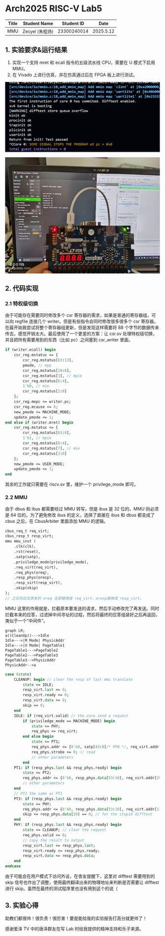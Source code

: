 # Arch2025 RISC-V Lab5



| Title         | Student Name    | Student ID  | Date     |
| ------------- | --------------- | ----------- | -------- |
| MMU | Zecyel (朱程炀) | 23300240014 | 2025.5.12 |



## 1. 实验要求&运行结果

1. 实现一个支持 mret 和 ecall 指令的五级流水线 CPU，需要在 U 模式下启用 MMU。
2. 在 Vivado 上进行仿真，并在仿真通过后在 FPGA 板上进行测试。

![hit_good_trap](lab5/hit_good_trap.png)

![fpga](lab5/fpga.jpg)

## 2. 代码实现

### 2.1 特权级切换

由于可能存在需要同时修改多个 csr 寄存器的需求，如果是普通的寄存器组，可以向 regfile 连接几个 writer。但是有些指令会同时修改很多很多个 csr 寄存器。在最开始我尝试将整个寄存器组更新，但是发现这样需要将 88 个字节的数据传来传去，感觉开销太大。最后使用了一个更差的方案：让 csr.sv 处理特权级切换，并且把所有需要用到的东西（比如 pc）之间塞到 csr_writer 里面。

```systemverilog
if (writer.ecall) begin
    csr_reg.mstatus <= {
        csr_reg.mstatus[63:13],
        pmode, // mpp
        csr_reg.mstatus[10:8],
        csr_reg.mstatus[3], // mpie
        csr_reg.mstatus[6:4],
        1'b0, // mie
        csr_reg.mstatus[2:0]
    };
    csr_reg.mepc <= writer.pc;
    csr_reg.mcause <= 8;
    new_pmode <= MACHINE_MODE;
    update_pmode <= 1;
end else if (writer.mret) begin
    csr_reg.mstatus <= {
        csr_reg.mstatus[63:8],
        1'b1, // mpie
        csr_reg.mstatus[6:4],
        csr_reg.mstatus[7], // mie
        csr_reg.mstatus[2:0]
    };
    new_pmode <= USER_MODE;
    update_pmode <= 1;
end
```

其余的工作就只需要在 riscv.sv 里，维护一个 privilege_mode 即可。

### 2.2 MMU

由于 dbus 和 ibus 都需要经过 MMU 转写，但是 ibus 是 32 位的，MMU 则必须是 64 位的，为了避免修改 ibus 的定义，选择了直接在 ibus 和 dbus 都变成了 cbus 之后，在 CbusArbiter 里面添加 MMU 的逻辑。

```systemverilog
cbus_req_t req_virt;
cbus_resp_t resp_virt;
mmu mmu_inst (
    .clk(clk),
    .rst(reset),
    .satp(satp),
    .priviledge_mode(priviledge_mode),
    .req_virt(req_virt),
    .req_phys(oreq),
    .resp_phys(oresp),
    .resp_virt(resp_virt),
    .skip(skip)
);
// 之后将后文原本的 oreq 全部替换成 req_virt，oresp替换成 resp_virt。
```

MMU 这里的作用就是，拦截原本要发送的请求，然后手动修改完了再发送。同时拦截本来的应答，过滤掉中间寻址的过程，然后将最终的应答组装好之后再返回，类似于一个“中间件”。

```mermaid
graph LR;
a((CleanUp))--->Idle
Idle--->|M Mode| PhysicAddr
Idle--->|U Mode| PageTable1
PageTable1--->PageTable2
PageTable2--->PageTable3
PageTable3-->PhysicAddr
PhysicAddr-->a
```

```systemverilog
case (state)
    CLEANUP: begin // clear the resp of last mmu translate
        state <= IDLE;
        resp_virt.last <= 0;
        resp_virt.ready <= 0;
        resp_virt.data <= 0;
        skip <= 0;
    end
    IDLE: if (req_virt.valid) // the core send a request
        if (priviledge_mode == MACHINE_MODE) begin
            state <= PHY;
            req_phys <= req_virt;
        end else begin
            state <= PT1;
            req_phys.addr <= {8'b0, satp[43:0]/* PPN */, req_virt.addr[38:30], 3'b0};
            req_phys.strobe <= 0; // read
            // other parameters
        end
    PT1: if (resp_phys.last && resp_phys.ready) begin
        state <= PT2;
        req_phys.addr <= {8'b0, resp_phys.data[53:10], req_virt.addr[29:21], 3'b0};
        // other parameters
    end
	// PT2 the same as PT1
    PT3: if (resp_phys.last && resp_phys.ready) begin
        state <= PHY;
        req_phys.addr <= {8'b0, resp_phys.data[53:10], req_virt.addr[11:0]};
        skip <= resp_phys.data[29] == 0; // for the stupid difftest
    end
    PHY: if (resp_phys.last && resp_phys.ready) begin
        state <= CLEANUP; // clear the request
        req_phys.valid <= 0;
        // copy the result to output
        resp_virt.last <= resp_phys.last;
        resp_virt.ready <= resp_phys.ready;
        resp_virt.data <= resp_phys.data;
    end
endcase
```

由于可能会在用户模式下访问外设，在舍友提醒下，这里对 difftest 需要用到的 skip 信号也作出了调整，使用最终翻译出来的物理地址来判断是否需要让 difftest 进行 skip。虽然在最终的测试程序里也没有用到这个的说（

## 3. 实验心得

助教们都很帅！很负责！很厉害！要是能给我的实验报告打高分就更帅了！

感谢爱泽 TV 中的唐泽群友在写 Lab 时给我提供的精神支持和乐子来源。
